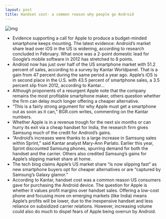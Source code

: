 ```yaml
---
layout: post
title: Handset cost- a common reason why people go Android
---
```

![img](http://media.idownloadblog.com/wp-content/uploads/2012/10/iPhone-5-in-Apple-Store.jpg)
* Evidence supporting a call for Apple to produce a budget-minded smartphone keeps mounting. The latest evidence: Android’s market share lead over iOS in the US is widening, according to research concluded in February. What once was a 2-point domestic lead for Google’s mobile software in 2012 has stretched to 8 points.
* Android now has just over half of the US smartphone market with 51.2 percent of sales, according to a survey by Kantar Worldpanel. That is a gain from 47 percent during the same period a year ago. Apple’s iOS is in second place in the U.S. with 43.5 percent of smartphone sales, a 3.5 percent slip from 2012, according to Kantar…
* Although proponents of a resurgent Apple note that the company remains the most profitable smartphone maker, others question whether the firm can delay much longer offering a cheaper alternative.
* “This is a fairly strong argument for why Apple must get a smartphone out as soon as it can,” BGR.com writes, commenting on the Kantar numbers.
* Whether Apple is in a revenue trough for the next six months or can hurry its exit via a cheap handset for India, the research firm gives Samsung much of the credit for Android’s gains.
* “Android’s increases were thanks to a large increase in Samsung sales within Sprint,” said Kantar analyst Mary-Ann Parlato. Earlier this year, Sprint discounted Samsung phones, spurring demand for both the handset and the carrier. Others also credited Samsung’s gains for Apple’s slipping market share at home.
* The tech blog claims Apple’s US market share “is now slipping fast” as new smartphone buyers opt for cheaper alternatives or are “captured by Samsung’s Galaxy glamor.”
* According to Kantar, handset cost was a common reason US consumers gave for purchasing the Android device. The question for Apple is whether it values profit margins over handset sales. Offering a low-cost phone and focusing more on emerging markets (like India) means Apple’s profits will be lower, due to the inexpensive handset and less reliance on subsidized carrier relations. However, increasing volume could also do much to dispel fears of Apple being overrun by Android.

